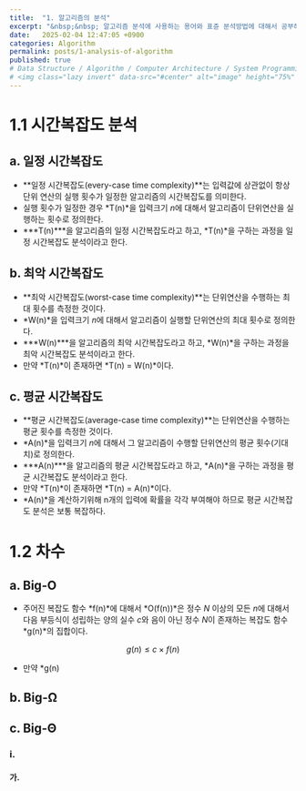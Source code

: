 ```yaml
---
title:  "1. 알고리즘의 분석"
excerpt: "&nbsp;&nbsp; 알고리즘 분석에 사용하는 용어와 표쥰 분석방법에 대해서 공부해보자."
date:   2025-02-04 12:47:05 +0900
categories: Algorithm
permalink: posts/1-analysis-of-algorithm
published: true
# Data Structure / Algorithm / Computer Architecture / System Programming / Computer Network / Database / Design Pattern / Web Programming / JavaScript / Java
# <img class="lazy invert" data-src="#center" alt="image" height="75%" width="75%" onclick="showImage(this)">
---
```

# 1.1 시간복잡도 분석

## a. 일정 시간복잡도

* **일정 시간복잡도(every-case time complexity)**는 입력값에 상관없이 항상 단위 연산의 실행 횟수가 일정한 알고리즘의 시간복잡도를 의미한다.
* 실행 횟수가 일정한 경우 *T(n)*을 입력크기 *n*에 대해서 알고리즘이 단위연산을 실행하는 횟수로 정의한다.
* ***T(n)***을 알고리즘의 일정 시간복잡도라고 하고, *T(n)*을 구하는 과정을 일정 시간복잡도 분석이라고 한다.

## b. 최악 시간복잡도

* **최악 시간복잡도(worst-case time complexity)**는 단위연산을 수행하는 최대 횟수를 측정한 것이다.
* *W(n)*을 입력크기 *n*에 대해서 알고리즘이 실행할 단위연산의 최대 횟수로 정의한다.
* ***W(n)***을 알고리즘의 최악 시간복잡도라고 하고, *W(n)*을 구하는 과정을 최악 시간복잡도 분석이라고 한다.
* 만약 *T(n)*이 존재하면 *T(n) = W(n)*이다.

## c. 평균 시간복잡도

* **평균 시간복잡도(average-case time complexity)**는 단위연산을 수행하는 평균 횟수를 측정한 것이다.
* *A(n)*을 입력크기 *n*에 대해서 그 알고리즘이 수행할 단위연산의 평균 횟수(기대치)로 정의한다.
* ***A(n)***을 알고리즘의 평균 시간복잡도라고 하고, *A(n)*을 구하는 과정을 평균 시간복잡도 분석이라고 한다.
* 만약 *T(n)*이 존재하면 *T(n) = A(n)*이다.
* *A(n)*을 계산하기위해 n개의 입력에 확률을 각각 부여해야 하므로 평균 시간복잡도 분석은 보통 복잡하다.

# 1.2 차수

## a. Big-O

* 주어진 복잡도 함수 *f(n)*에 대해서 *O(f(n))*은 정수 *N* 이상의 모든 *n*에 대해서 다음 부등식이 성립하는 양의 실수 *c*와 음이 아닌 정수 *N*이 존재하는 복잡도 함수 *g(n)*의 집합이다. 

$$g(n) \leq c \times f(n)$$

* 만약 *g(n) 

## b. Big-Ω

## c. Big-Θ


### i. 

#### 가. 
